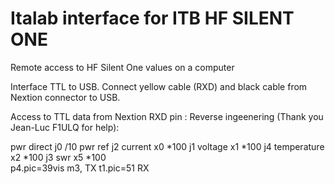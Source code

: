# Italab interface for ITB HF SILENT ONE

Remote access to HF Silent One values on a computer

Interface TTL to USB. Connect yellow cable (RXD) and black cable from Nextion connector to USB.

Access to TTL data from Nextion RXD pin :
Reverse ingeenering (Thank you Jean-Luc F1ULQ for help):

pwr direct					j0 	/10	
pwr ref						j2
current		x0		*100		j1
voltage		x1		*100		j4
temperature	x2		*100		j3
swr		x5 		*100 	
p4.pic=39vis m3,		TX
t1.pic=51			RX
